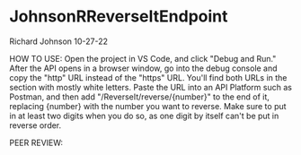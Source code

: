 # JohnsonRReverseItEndpoint

Richard Johnson
10-27-22

HOW TO USE: Open the project in VS Code, and click "Debug and Run." After the API opens in a browser window, go into the debug console and copy the "http" URL instead of the "https" URL. You'll find both URLs in the section with mostly white letters. Paste the URL into an API Platform such as Postman, and then add "/ReverseIt/reverse/{number}" to the end of it, replacing {number} with the number you want to reverse. Make sure to put in at least two digits when you do so, as one digit by itself can't be put in reverse order.

PEER REVIEW: 
